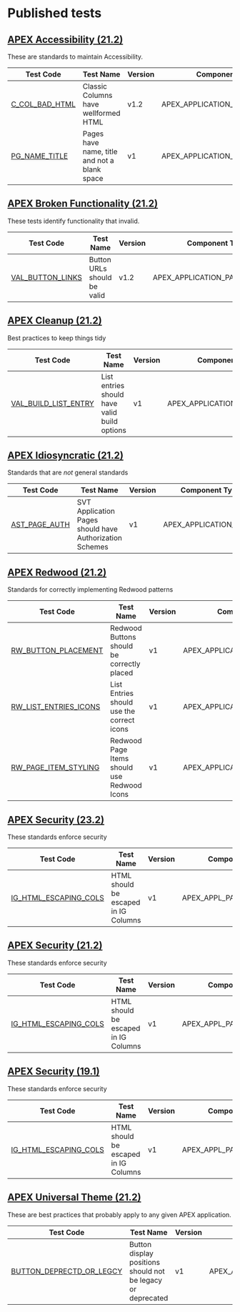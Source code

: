 # Published tests

## [APEX Accessibility (21.2)](APEX_ACCESSIBILITY_212/STANDARD-APEX_ACCESSIBILITY_212.json)
These are standards to maintain Accessibility.

| Test Code | Test Name | Version | Component Type |
|-----------|-----------|---------|----------------|
| [C_COL_BAD_HTML](APEX_ACCESSIBILITY_212/tests/C_COL_BAD_HTML.json) |  Classic Columns have wellformed HTML | v1.2 | APEX_APPLICATION_PAGE_RPT_COLS |
| [PG_NAME_TITLE](APEX_ACCESSIBILITY_212/tests/PG_NAME_TITLE.json) |  Pages have name, title and not a blank space | v1 | APEX_APPLICATION_PAGES |

## [APEX Broken Functionality (21.2)](APEX_BROKEN_FUNCTIONALITY_212/STANDARD-APEX_BROKEN_FUNCTIONALITY_212.json)
These tests identify functionality that invalid.

| Test Code | Test Name | Version | Component Type |
|-----------|-----------|---------|----------------|
| [VAL_BUTTON_LINKS](APEX_BROKEN_FUNCTIONALITY_212/tests/VAL_BUTTON_LINKS.json) |  Button URLs should be valid | v1.2 | APEX_APPLICATION_PAGE_BUTTONS |

## [APEX Cleanup (21.2)](APEX_CLEANUP_212/STANDARD-APEX_CLEANUP_212.json)
Best practices to keep things tidy

| Test Code | Test Name | Version | Component Type |
|-----------|-----------|---------|----------------|
| [VAL_BUILD_LIST_ENTRY](APEX_CLEANUP_212/tests/VAL_BUILD_LIST_ENTRY.json) |  List entries should have valid build options | v1 | APEX_APPLICATION_LIST_ENTRIES |

## [APEX Idiosyncratic (21.2)](APEX_IDIOSYNCRATIC_212/STANDARD-APEX_IDIOSYNCRATIC_212.json)
Standards that are *not* general standards

| Test Code | Test Name | Version | Component Type |
|-----------|-----------|---------|----------------|
| [AST_PAGE_AUTH](APEX_IDIOSYNCRATIC_212/tests/AST_PAGE_AUTH.json) |  SVT Application Pages should have Authorization Schemes | v1 | APEX_APPLICATION_PAGES |

## [APEX Redwood (21.2)](APEX_REDWOOD_212/STANDARD-APEX_REDWOOD_212.json)
Standards for correctly implementing Redwood patterns

| Test Code | Test Name | Version | Component Type |
|-----------|-----------|---------|----------------|
| [RW_BUTTON_PLACEMENT](APEX_REDWOOD_212/tests/RW_BUTTON_PLACEMENT.json) |  Redwood Buttons should be correctly placed | v1 | APEX_APPLICATION_PAGE_BUTTONS |
| [RW_LIST_ENTRIES_ICONS](APEX_REDWOOD_212/tests/RW_LIST_ENTRIES_ICONS.json) |  List Entries should use the correct icons | v1 | APEX_APPLICATION_LIST_ENTRIES |
| [RW_PAGE_ITEM_STYLING](APEX_REDWOOD_212/tests/RW_PAGE_ITEM_STYLING.json) |  Redwood Page Items should use Redwood Icons | v1 | APEX_APPLICATION_PAGE_ITEMS |

## [APEX Security (23.2)](APEX_SECURITY_232/STANDARD-APEX_SECURITY_232.json)
These standards enforce security

| Test Code | Test Name | Version | Component Type |
|-----------|-----------|---------|----------------|
| [IG_HTML_ESCAPING_COLS](APEX_SECURITY_232/tests/IG_HTML_ESCAPING_COLS.json) |  HTML should be escaped in IG Columns | v1 | APEX_APPL_PAGE_IG_COLUMNS |

## [APEX Security (21.2)](APEX_SECURITY_212/STANDARD-APEX_SECURITY_212.json)
These standards enforce security

| Test Code | Test Name | Version | Component Type |
|-----------|-----------|---------|----------------|
| [IG_HTML_ESCAPING_COLS](APEX_SECURITY_212/tests/IG_HTML_ESCAPING_COLS.json) |  HTML should be escaped in IG Columns | v1 | APEX_APPL_PAGE_IG_COLUMNS |

## [APEX Security (19.1)](APEX_SECURITY_191/STANDARD-APEX_SECURITY_191.json)
These standards enforce security

| Test Code | Test Name | Version | Component Type |
|-----------|-----------|---------|----------------|
| [IG_HTML_ESCAPING_COLS](APEX_SECURITY_191/tests/IG_HTML_ESCAPING_COLS.json) |  HTML should be escaped in IG Columns | v1 | APEX_APPL_PAGE_IG_COLUMNS |

## [APEX Universal Theme (21.2)](APEX_UNIVERSAL_THEME_212/STANDARD-APEX_UNIVERSAL_THEME_212.json)
These are best practices that probably apply to any given APEX application.

| Test Code | Test Name | Version | Component Type |
|-----------|-----------|---------|----------------|
| [BUTTON_DEPRECTD_OR_LEGCY](APEX_UNIVERSAL_THEME_212/tests/BUTTON_DEPRECTD_OR_LEGCY.json) |  Button display positions should not be legacy or deprecated | v1 | APEX_APPLICATION_PAGE_BUTTONS |

    
